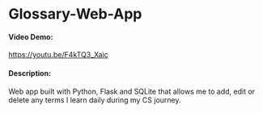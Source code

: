 # Glossary-Web-App
#### Video Demo:
https://youtu.be/F4kTQ3_Xaic
#### Description:
Web app built with Python, Flask and SQLite that allows me to add, edit or delete any terms I learn daily during my CS journey.